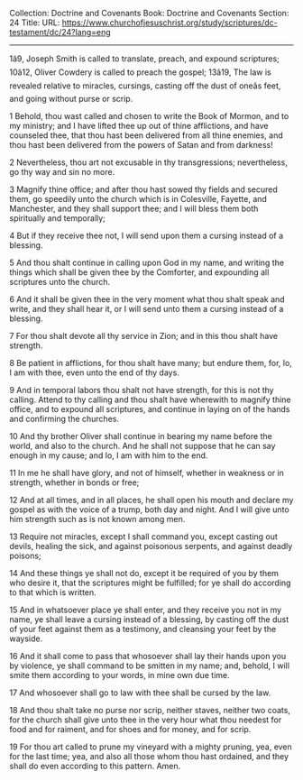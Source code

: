 Collection: Doctrine and Covenants
Book: Doctrine and Covenants
Section: 24
Title: 
URL: https://www.churchofjesuschrist.org/study/scriptures/dc-testament/dc/24?lang=eng

---

1â9, Joseph Smith is called to translate, preach, and expound scriptures; 10â12, Oliver Cowdery is called to preach the gospel; 13â19, The law is revealed relative to miracles, cursings, casting off the dust of oneâs feet, and going without purse or scrip.

1 Behold, thou wast called and chosen to write the Book of Mormon, and to my ministry; and I have lifted thee up out of thine afflictions, and have counseled thee, that thou hast been delivered from all thine enemies, and thou hast been delivered from the powers of Satan and from darkness!

2 Nevertheless, thou art not excusable in thy transgressions; nevertheless, go thy way and sin no more.

3 Magnify thine office; and after thou hast sowed thy fields and secured them, go speedily unto the church which is in Colesville, Fayette, and Manchester, and they shall support thee; and I will bless them both spiritually and temporally;

4 But if they receive thee not, I will send upon them a cursing instead of a blessing.

5 And thou shalt continue in calling upon God in my name, and writing the things which shall be given thee by the Comforter, and expounding all scriptures unto the church.

6 And it shall be given thee in the very moment what thou shalt speak and write, and they shall hear it, or I will send unto them a cursing instead of a blessing.

7 For thou shalt devote all thy service in Zion; and in this thou shalt have strength.

8 Be patient in afflictions, for thou shalt have many; but endure them, for, lo, I am with thee, even unto the end of thy days.

9 And in temporal labors thou shalt not have strength, for this is not thy calling. Attend to thy calling and thou shalt have wherewith to magnify thine office, and to expound all scriptures, and continue in laying on of the hands and confirming the churches.

10 And thy brother Oliver shall continue in bearing my name before the world, and also to the church. And he shall not suppose that he can say enough in my cause; and lo, I am with him to the end.

11 In me he shall have glory, and not of himself, whether in weakness or in strength, whether in bonds or free;

12 And at all times, and in all places, he shall open his mouth and declare my gospel as with the voice of a trump, both day and night. And I will give unto him strength such as is not known among men.

13 Require not miracles, except I shall command you, except casting out devils, healing the sick, and against poisonous serpents, and against deadly poisons;

14 And these things ye shall not do, except it be required of you by them who desire it, that the scriptures might be fulfilled; for ye shall do according to that which is written.

15 And in whatsoever place ye shall enter, and they receive you not in my name, ye shall leave a cursing instead of a blessing, by casting off the dust of your feet against them as a testimony, and cleansing your feet by the wayside.

16 And it shall come to pass that whosoever shall lay their hands upon you by violence, ye shall command to be smitten in my name; and, behold, I will smite them according to your words, in mine own due time.

17 And whosoever shall go to law with thee shall be cursed by the law.

18 And thou shalt take no purse nor scrip, neither staves, neither two coats, for the church shall give unto thee in the very hour what thou needest for food and for raiment, and for shoes and for money, and for scrip.

19 For thou art called to prune my vineyard with a mighty pruning, yea, even for the last time; yea, and also all those whom thou hast ordained, and they shall do even according to this pattern. Amen.

